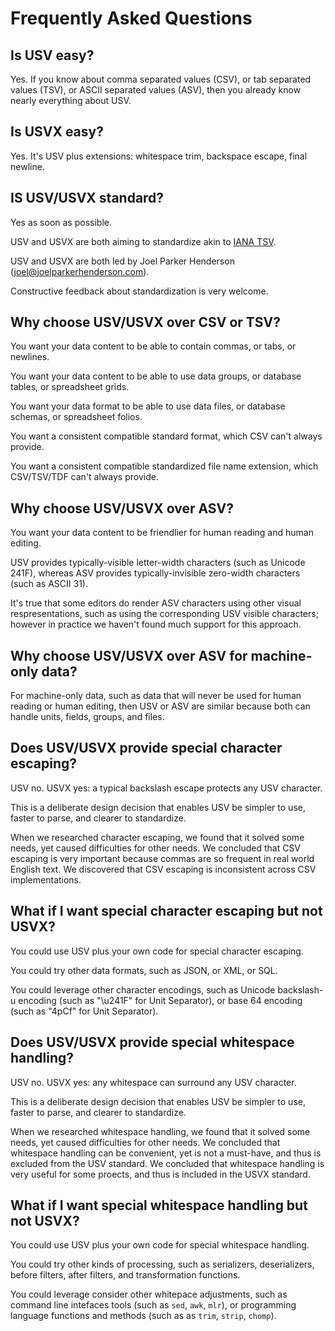 # Frequently Asked Questions


## Is USV easy?

Yes. If you know about comma separated values (CSV), or tab separated values
(TSV), or ASCII separated values (ASV), then you already know nearly everything
about USV.


## Is USVX easy?

Yes. It's USV plus extensions: whitespace trim, backspace escape, final newline.


## IS USV/USVX standard?

Yes as soon as possible.

USV and USVX are both aiming to standardize akin to <a
href="https://www.iana.org/assignments/media-types/text/tab-separated-values">IANA
TSV</a>.

USV and USVX are both led by Joel Parker Henderson
(joel@joelparkerhenderson.com).

Constructive feedback about standardization is very welcome.


## Why choose USV/USVX over CSV or TSV?

You want your data content to be able to contain commas, or tabs, or newlines.

You want your data content to be able to use data groups, or database tables, or
spreadsheet grids.

You want your data format to be able to use data files, or database schemas, or
spreadsheet folios.

You want a consistent compatible standard format, which CSV can't always
provide.

You want a consistent compatible standardized file name extension, which
CSV/TSV/TDF can't always provide.


## Why choose USV/USVX over ASV?

You want your data content to be friendlier for human reading and human editing.

USV provides typically-visible letter-width characters (such as Unicode 241F),
whereas ASV provides typically-invisible zero-width characters (such as ASCII
31).

It's true that some editors do render ASV characters using other visual
respresentations, such as using the corresponding USV visible characters;
however in practice we haven't found much support for this approach.


## Why choose USV/USVX over ASV for machine-only data?

For machine-only data, such as data that will never be used for human reading or
human editing, then USV or ASV are similar because both can handle units,
fields, groups, and files.


## Does USV/USVX provide special character escaping?

USV no. USVX yes: a typical backslash escape protects any USV character.

This is a deliberate design decision that enables USV be simpler to use, faster
to parse, and clearer to standardize.

When we researched character escaping, we found that it solved some needs, yet
caused difficulties for other needs. We concluded that CSV escaping is very
important because commas are so frequent in real world English text. We
discovered that CSV escaping is inconsistent across CSV implementations.


## What if I want special character escaping but not USVX?

You could use USV plus your own code for special character escaping.

You could try other data formats, such as JSON, or XML, or SQL.

You could leverage other character encodings, such as Unicode backslash-u
encoding (such as "\u241F" for Unit Separator), or base 64 encoding (such as
"4pCf" for Unit Separator).


## Does USV/USVX provide special whitespace handling?

USV no. USVX yes: any whitespace can surround any USV character.

This is a deliberate design decision that enables USV be simpler to use, faster
to parse, and clearer to standardize.

When we researched whitespace handling, we found that it solved some needs, yet
caused difficulties for other needs. We concluded that whitespace handling can
be convenient, yet is not a must-have, and thus is excluded from the USV
standard. We concluded that whitespace handling is very useful for some proects,
and thus is included in the USVX standard.


## What if I want special whitespace handling but not USVX?

You could use USV plus your own code for special whitespace handling.

You could try other kinds of processing, such as serializers, deserializers,
before filters, after filters, and transformation functions.

You could leverage consider other whitepace adjustments, such as command line
intefaces tools (such as `sed`, `awk`, `mlr`), or programming language functions
and methods (such as as `trim`, `strip`, `chomp`).
